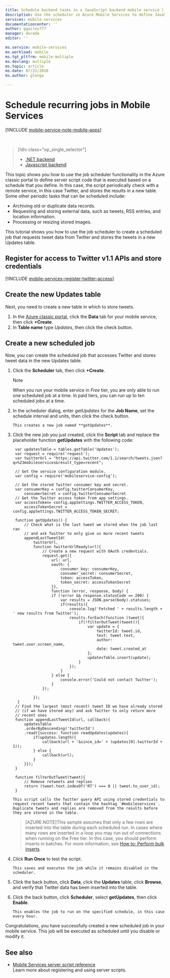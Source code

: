 ```yaml
---
title: Schedule backend tasks in a JavaScript backend mobile service | Microsoft Azure
description: Use the scheduler in Azure Mobile Services to define JavaScript backend jobs that run on a schedule.
services: mobile-services
documentationcenter: ''
author: ggailey777
manager: dwrede
editor: ''

ms.service: mobile-services
ms.workload: mobile
ms.tgt_pltfrm: mobile-multiple
ms.devlang: multiple
ms.topic: article
ms.date: 07/21/2016
ms.author: glenga

---
```

# Schedule recurring jobs in Mobile Services
[!INCLUDE [mobile-service-note-mobile-apps](../../includes/mobile-services-note-mobile-apps.md)]

&nbsp;

> [!div class="op_single_selector"]
> * [.NET backend](mobile-services-dotnet-backend-schedule-recurring-tasks.md)
> * [Javascript backend](mobile-services-schedule-recurring-tasks.md)
> 
> 

This topic shows you how to use the job scheduler functionality in the Azure classic portal to define server script code that is executed based on a schedule that you define. In this case, the script periodically check with a remote service, in this case Twitter, and stores the results in a new table. Some other periodic tasks that can be scheduled include:

* Archiving old or duplicate data records.
* Requesting and storing external data, such as tweets, RSS entries, and location information.
* Processing or resizing stored images.

This tutorial shows you how to use the job scheduler to create a scheduled job that requests tweet data from Twitter and stores the tweets in a new Updates table.

## <a name="get-oauth-credentials"></a>Register for access to Twitter v1.1 APIs and store credentials
[!INCLUDE [mobile-services-register-twitter-access](../../includes/mobile-services-register-twitter-access.md)]

## <a name="create-table"></a>Create the new Updates table
Next, you need to create a new table in which to store tweets.

1. In the [Azure classic portal], click the **Data** tab for your mobile service, then click **+Create**.
2. In **Table name** type *Updates*, then click the check button.

## <a name="add-job"></a>Create a new scheduled job
Now, you can create the scheduled job that accesses Twitter and stores tweet data in the new Updates table.

1. Click the **Scheduler** tab, then click **+Create**.
   
   > [!NOTE]
   > When you run your mobile service in <em>Free</em> tier, you are only able to run one scheduled job at a time. In paid tiers, you can run up to ten scheduled jobs at a time.
   > 
   > 
2. In the scheduler dialog, enter *getUpdates* for the **Job Name**, set the schedule interval and units, then click the check button.
   
       This creates a new job named **getUpdates**.
3. Click the new job you just created, click the **Script** tab and replace the placeholder function **getUpdates** with the following code:
   
        var updatesTable = tables.getTable('Updates');
        var request = require('request');
        var twitterUrl = "https://api.twitter.com/1.1/search/tweets.json?q=%23mobileservices&result_type=recent";
   
        // Get the service configuration module.
        var config = require('mobileservice-config');
   
        // Get the stored Twitter consumer key and secret.
        var consumerKey = config.twitterConsumerKey,
            consumerSecret = config.twitterConsumerSecret
        // Get the Twitter access token from app settings.
        var accessToken= config.appSettings.TWITTER_ACCESS_TOKEN,
            accessTokenSecret = config.appSettings.TWITTER_ACCESS_TOKEN_SECRET;
   
        function getUpdates() {
            // Check what is the last tweet we stored when the job last ran
            // and ask Twitter to only give us more recent tweets
            appendLastTweetId(
                twitterUrl,
                function twitterUrlReady(url){
                    // Create a new request with OAuth credentials.
                    request.get({
                        url: url,
                        oauth: {
                            consumer_key: consumerKey,
                            consumer_secret: consumerSecret,
                            token: accessToken,
                            token_secret: accessTokenSecret
                        }},
                        function (error, response, body) {
                        if (!error && response.statusCode == 200) {
                            var results = JSON.parse(body).statuses;
                            if(results){
                                console.log('Fetched ' + results.length + ' new results from Twitter');
                                results.forEach(function (tweet){
                                    if(!filterOutTweet(tweet)){
                                        var update = {
                                            twitterId: tweet.id,
                                            text: tweet.text,
                                            author: tweet.user.screen_name,
                                            date: tweet.created_at
                                        };
                                        updatesTable.insert(update);
                                    }
                                });
                            }
                        } else {
                            console.error('Could not contact Twitter');
                        }
                    });
   
                });
         }
        // Find the largest (most recent) tweet ID we have already stored
        // (if we have stored any) and ask Twitter to only return more
        // recent ones
        function appendLastTweetId(url, callback){
            updatesTable
            .orderByDescending('twitterId')
            .read({success: function readUpdates(updates){
                if(updates.length){
                    callback(url + '&since_id=' + (updates[0].twitterId + 1));
                } else {
                    callback(url);
                }
            }});
        }
   
        function filterOutTweet(tweet){
            // Remove retweets and replies
            return (tweet.text.indexOf('RT') === 0 || tweet.to_user_id);
        }

       This script calls the Twitter query API using stored credentials to request recent tweets that contain the hashtag `#mobileservices`. Duplicate tweets and replies are removed from the results before they are stored in the table.

    >[AZURE.NOTE]This sample assumes that only a few rows are inserted into the table during each scheduled run. In cases where many rows are inserted in a loop you may run out of connections when running on the Free tier. In this case, you should perform inserts in batches. For more information, see [How to: Perform bulk inserts](mobile-services-how-to-use-server-scripts.md#bulk-inserts).

1. Click **Run Once** to test the script.
   
       This saves and executes the job while it remains disabled in the scheduler.
2. Click the back button, click **Data**, click the **Updates** table, click **Browse**, and verify that Twitter data has been inserted into the table.
3. Click the back button, click **Scheduler**, select **getUpdates**, then click **Enable**.
   
       This enables the job to run on the specified schedule, in this case every hour.

Congratulations, you have successfully created a new scheduled job in your mobile service. This job will be executed as scheduled until you disable or modify it.

## <a name="nextsteps"> </a>See also
* [Mobile Services server script reference]
  <br/>Learn more about registering and using server scripts.

<!-- Anchors. -->
[Register for Twitter access and store credentials]: #get-oauth-credentials
[Create the new Updates table]: #create-table
[Create a new scheduled job]: #add-job
[Next steps]: #next-steps

<!-- Images. -->

<!-- URLs. -->
[Mobile Services server script reference]: http://go.microsoft.com/fwlink/?LinkId=262293
[WindowsAzure.com]: http://www.windowsazure.com/
[Azure classic portal]: https://manage.windowsazure.com/
[Register your apps for Twitter login with Mobile Services]: /develop/mobile/how-to-guides/register-for-twitter-authentication
[Twitter Developers]: http://go.microsoft.com/fwlink/p/?LinkId=268300
[App settings]: http://msdn.microsoft.com/library/windowsazure/b6bb7d2d-35ae-47eb-a03f-6ee393e170f7
